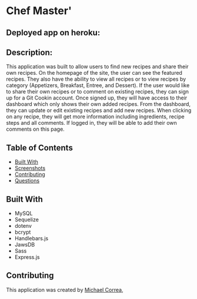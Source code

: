 # Chef Master'

## Deployed app on heroku: 

## Description: 
This application was built to allow users to find new recipes and share their own recipes. On the homepage of the site, the user can see the featured recipes. They also have the ability to view all recipes or to view recipes by category (Appetizers, Breakfast, Entree, and Dessert). If the user would like to share their own recipes or to comment on existing recipes, they can sign up for a Git Cookin account. Once signed up, they will have access to their dashboard which only shows their own added recipes. From the dashboard, they can update or edit existing recipes and add new recipes. When clicking on any recipe, they will get more information including ingredients, recipe steps and all comments. If logged in, they will be able to add their own comments on this page. 

## Table of Contents
* [Built With](#builtwith)
* [Screenshots](#screenshots)
* [Contributing](#contributing)
* [Questions](#questions)

## Built With
* MySQL
* Sequelize
* dotenv
* bcrypt
* Handlebars.js
* JawsDB
* Sass
* Express.js

## Contributing
This application was created by <a href="https://github.com/micha2791/Chef-Master" target="_blank">Michael Correa</a>, 
